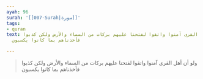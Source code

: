 ```yaml
---
ayah: 96
surah: '[[007-Surah|سورة]]'
tags:
- quran
text: ولو أن أهل القرى آمنوا واتقوا لفتحنا عليهم بركات من السماء والأرض ولكن كذبوا
  فأخذناهم بما كانوا يكسبون

---
```

> ولو أن أهل القرى آمنوا واتقوا لفتحنا عليهم بركات من السماء والأرض ولكن كذبوا فأخذناهم بما كانوا يكسبون

